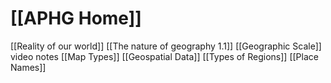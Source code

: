 # [[APHG Home]]

[[Reality of our world]]
[[The nature of geography 1.1]]
[[Geographic Scale]] video notes
[[Map Types]]
[[Geospatial Data]]
[[Types of Regions]]
[[Place Names]]

